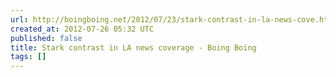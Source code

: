 ```yaml
---
url: http://boingboing.net/2012/07/23/stark-contrast-in-la-news-cove.html
created_at: 2012-07-26 05:32 UTC
published: false
title: Stark contrast in LA news coverage - Boing Boing
tags: []
---
```



